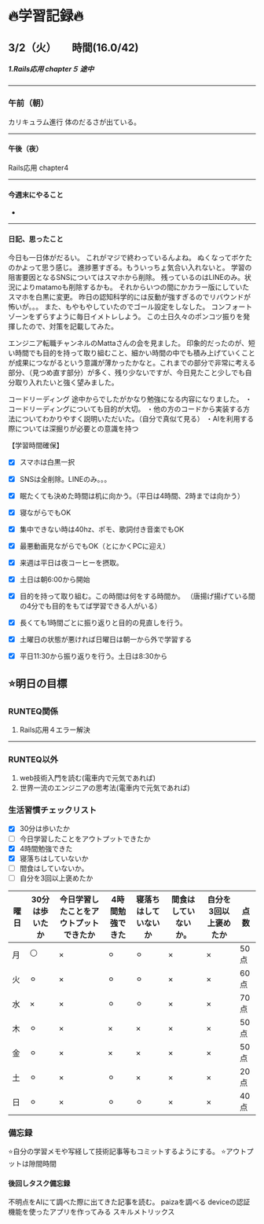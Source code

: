 
# 🔥学習記録🔥
## 3/2（火）　　時間(16.0/42)
##### 1.Rails応用 chapter５ 途中

***
### 午前（朝）
カリキュラム進行
体のだるさが出ている。

***
#### 午後（夜）
Rails応用 chapter4
***
#### 今週末にやること
-
***
#### 日記、思ったこと
今日も一日体がだるい。
これがマジで終わっているんよね。
ぬくなってボケたのかよって思う感じ。
進捗悪すぎる。もういっちょ気合い入れないと。
学習の阻害要因となるSNSについてはスマホから削除。
残っているのはLINEのみ。状況によりmatamoも削除するかも。
それからいつの間にかカラー版にしていたスマホを白黒に変更。
昨日の認知科学的には反動が強すぎるのでリバウンドが怖いが。。。
また、もやもやしていたのでゴール設定をしなした。
コンフォートゾーンをずらすように毎日イメトレしよう。
この土日久々のポンコツ振りを発揮したので、対策を記載してみた。

エンジニア転職チャンネルのMattaさんの会を見ました。
印象的だったのが、短い時間でも目的を持って取り組むこと、細かい時間の中でも積み上げていくことが成果につながるという意識が薄かったかなと。これまでの部分で非常に考える部分、（見つめ直す部分）が多く、残り少ないですが、今日見たこと少しでも自分取り入れたいと強く望みました。

コードリーディング
途中からでしたがかなり勉強になる内容になりました。
・コードリーディングについても目的が大切。
・他の方のコードから実装する方法についてわかりやすく説明いただいた。（自分で真似て見る）
・AIを利用する際については深掘りが必要との意識を持つ



【学習時間確保】
- [x] スマホは白黒一択
- [x] SNSは全削除。LINEのみ。。。
- [x] 眠たくても決めた時間は机に向かう。（平日は4時間、2時までは向かう）
- [x] 寝ながらでもOK
- [x] 集中できない時は40hz、ポモ、歌詞付き音楽でもOK
- [x] 最悪動画見ながらでもOK（とにかくPCに迎え）
- [x] 来週は平日は夜コーヒーを摂取。
- [x] 土日は朝6:00から開始
- [x] 目的を持って取り組む。この時間は何をする時間か。
（唐揚げ揚げている間の4分でも目的をもてば学習できる人がいる）
- [x] 長くても1時間ごとに振り返りと目的の見直しを行う。
- [x] 土曜日の状態が悪ければ日曜日は朝一から外で学習する
- [x] 平日11:30から振り返りを行う。土日は8:30から



## ⭐️明日の目標
### RUNTEQ関係
1. Rails応用４エラー解決
***
### RUNTEQ以外
1. web技術入門を読む(電車内で元気であれば)
2. 世界一流のエンジニアの思考法(電車内で元気であれば)


### 生活習慣チェックリスト
- [x] 30分は歩いたか
- [ ] 今日学習したことをアウトプットできたか
- [x] 4時間勉強できた
- [x] 寝落ちはしていないか
- [ ] 間食はしていないか。
- [ ] 自分を3回以上褒めたか

|曜日|30分は歩いたか|今日学習したことをアウトプットできたか|4時間勉強できた|寝落ちはしていないか|間食はしていないか。|自分を3回以上褒めたか|点数|
|---|---|---|---|---|---|---|---|
|月|⚪|×|⚪︎|⚪︎|×|×|50点|
|火|⚪︎|×|⚪︎|⚪︎|×|×|60点|
|水|×|×|⚪︎|⚪︎|×|×|70点|
|木|⚪︎|×|×|×|×|×|50点|
|金|⚪︎|×|×|×|×|×|50点|
|土|⚪︎|×|⚪︎|×|×|×|20点|
|日|⚪︎|×|⚪︎|⚪︎|×|×|40点|


### 備忘録
⭐️自分の学習メモや写経して技術記事等もコミットするようにする。
⭐️アウトプットは隙間時間

#### 後回しタスク備忘録
不明点をAIにて調べた際に出てきた記事を読む。
paizaを調べる
deviceの認証機能を使ったアプリを作ってみる
スキルメトリックス

